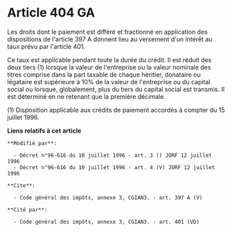 # Article 404 GA

Les droits dont le paiement est différé et fractionné en application des dispositions de l'article 397 A donnent lieu au
versement d'un intérêt au taux prévu par l'article 401. 

Ce taux est applicable pendant toute la durée du crédit. Il est réduit des deux tiers (1) lorsque la valeur de l'entreprise
ou la valeur nominale des titres comprise dans la part taxable de chaque héritier, donataire ou légataire est supérieure à
10% de la valeur de l'entreprise ou du capital social ou lorsque, globalement, plus du tiers du capital social est transmis.
Il est déterminé en ne retenant que la première décimale. 

(1) Disposition applicable aux crédits de paiement accordés à compter du 15 juillet 1996.

**Liens relatifs à cet article**

	**Modifié par**:

	  - Décret n°96-616 du 10 juillet 1996 - art. 3 () JORF 12 juillet 1996
	  - Décret n°96-616 du 10 juillet 1996 - art. 4 (V) JORF 12 juillet 1996

	**Cite**:

	  - Code général des impôts, annexe 3, CGIAN3. - art. 397 A (V)

	**Cité par**:

	  - Code général des impôts, annexe 3, CGIAN3. - art. 401 (VD)
